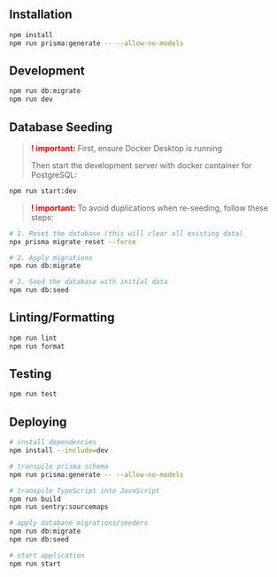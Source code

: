 ## Installation

```sh
npm install
npm run prisma:generate -- --allow-no-models
```

## Development

```sh
npm run db:migrate
npm run dev
```

## Database Seeding

> <span style="color: red; font-weight: bold;">! important:</span> First, ensure Docker Desktop is running
>
> Then start the development server with docker container for PostgreSQL:

```sh
npm run start:dev
```

> <span style="color: red; font-weight: bold;">! important:</span> To avoid duplications when re-seeding, follow these steps:

```sh
# 1. Reset the database (this will clear all existing data)
npx prisma migrate reset --force

# 2. Apply migrations
npm run db:migrate

# 3. Seed the database with initial data
npm run db:seed
```

## Linting/Formatting

```sh
npm run lint
npm run format
```

## Testing

```sh
npm run test
```

## Deploying

```sh
# install dependencies
npm install --include=dev

# transpile prisma schema
npm run prisma:generate -- --allow-no-models

# transpile TypeScript into JavaScript
npm run build
npm run sentry:sourcemaps

# apply database migrations/seeders
npm run db:migrate
npm run db:seed

# start application
npm run start
```
